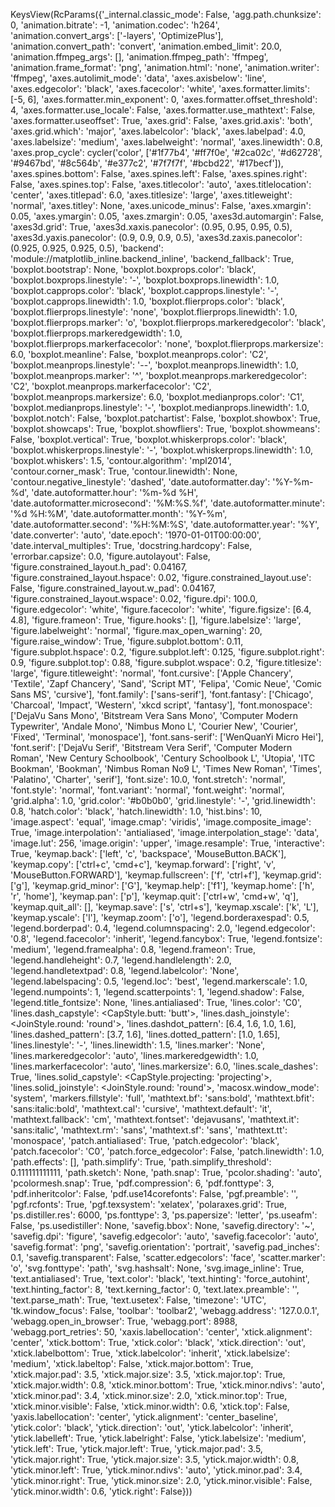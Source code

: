 KeysView(RcParams({'_internal.classic_mode': False,
          'agg.path.chunksize': 0,
          'animation.bitrate': -1,
          'animation.codec': 'h264',
          'animation.convert_args': ['-layers', 'OptimizePlus'],
          'animation.convert_path': 'convert',
          'animation.embed_limit': 20.0,
          'animation.ffmpeg_args': [],
          'animation.ffmpeg_path': 'ffmpeg',
          'animation.frame_format': 'png',
          'animation.html': 'none',
          'animation.writer': 'ffmpeg',
          'axes.autolimit_mode': 'data',
          'axes.axisbelow': 'line',
          'axes.edgecolor': 'black',
          'axes.facecolor': 'white',
          'axes.formatter.limits': [-5, 6],
          'axes.formatter.min_exponent': 0,
          'axes.formatter.offset_threshold': 4,
          'axes.formatter.use_locale': False,
          'axes.formatter.use_mathtext': False,
          'axes.formatter.useoffset': True,
          'axes.grid': False,
          'axes.grid.axis': 'both',
          'axes.grid.which': 'major',
          'axes.labelcolor': 'black',
          'axes.labelpad': 4.0,
          'axes.labelsize': 'medium',
          'axes.labelweight': 'normal',
          'axes.linewidth': 0.8,
          'axes.prop_cycle': cycler('color', ['#1f77b4', '#ff7f0e', '#2ca02c', '#d62728', '#9467bd', '#8c564b', '#e377c2', '#7f7f7f', '#bcbd22', '#17becf']),
          'axes.spines.bottom': False,
          'axes.spines.left': False,
          'axes.spines.right': False,
          'axes.spines.top': False,
          'axes.titlecolor': 'auto',
          'axes.titlelocation': 'center',
          'axes.titlepad': 6.0,
          'axes.titlesize': 'large',
          'axes.titleweight': 'normal',
          'axes.titley': None,
          'axes.unicode_minus': False,
          'axes.xmargin': 0.05,
          'axes.ymargin': 0.05,
          'axes.zmargin': 0.05,
          'axes3d.automargin': False,
          'axes3d.grid': True,
          'axes3d.xaxis.panecolor': (0.95, 0.95, 0.95, 0.5),
          'axes3d.yaxis.panecolor': (0.9, 0.9, 0.9, 0.5),
          'axes3d.zaxis.panecolor': (0.925, 0.925, 0.925, 0.5),
          'backend': 'module://matplotlib_inline.backend_inline',
          'backend_fallback': True,
          'boxplot.bootstrap': None,
          'boxplot.boxprops.color': 'black',
          'boxplot.boxprops.linestyle': '-',
          'boxplot.boxprops.linewidth': 1.0,
          'boxplot.capprops.color': 'black',
          'boxplot.capprops.linestyle': '-',
          'boxplot.capprops.linewidth': 1.0,
          'boxplot.flierprops.color': 'black',
          'boxplot.flierprops.linestyle': 'none',
          'boxplot.flierprops.linewidth': 1.0,
          'boxplot.flierprops.marker': 'o',
          'boxplot.flierprops.markeredgecolor': 'black',
          'boxplot.flierprops.markeredgewidth': 1.0,
          'boxplot.flierprops.markerfacecolor': 'none',
          'boxplot.flierprops.markersize': 6.0,
          'boxplot.meanline': False,
          'boxplot.meanprops.color': 'C2',
          'boxplot.meanprops.linestyle': '--',
          'boxplot.meanprops.linewidth': 1.0,
          'boxplot.meanprops.marker': '^',
          'boxplot.meanprops.markeredgecolor': 'C2',
          'boxplot.meanprops.markerfacecolor': 'C2',
          'boxplot.meanprops.markersize': 6.0,
          'boxplot.medianprops.color': 'C1',
          'boxplot.medianprops.linestyle': '-',
          'boxplot.medianprops.linewidth': 1.0,
          'boxplot.notch': False,
          'boxplot.patchartist': False,
          'boxplot.showbox': True,
          'boxplot.showcaps': True,
          'boxplot.showfliers': True,
          'boxplot.showmeans': False,
          'boxplot.vertical': True,
          'boxplot.whiskerprops.color': 'black',
          'boxplot.whiskerprops.linestyle': '-',
          'boxplot.whiskerprops.linewidth': 1.0,
          'boxplot.whiskers': 1.5,
          'contour.algorithm': 'mpl2014',
          'contour.corner_mask': True,
          'contour.linewidth': None,
          'contour.negative_linestyle': 'dashed',
          'date.autoformatter.day': '%Y-%m-%d',
          'date.autoformatter.hour': '%m-%d %H',
          'date.autoformatter.microsecond': '%M:%S.%f',
          'date.autoformatter.minute': '%d %H:%M',
          'date.autoformatter.month': '%Y-%m',
          'date.autoformatter.second': '%H:%M:%S',
          'date.autoformatter.year': '%Y',
          'date.converter': 'auto',
          'date.epoch': '1970-01-01T00:00:00',
          'date.interval_multiples': True,
          'docstring.hardcopy': False,
          'errorbar.capsize': 0.0,
          'figure.autolayout': False,
          'figure.constrained_layout.h_pad': 0.04167,
          'figure.constrained_layout.hspace': 0.02,
          'figure.constrained_layout.use': False,
          'figure.constrained_layout.w_pad': 0.04167,
          'figure.constrained_layout.wspace': 0.02,
          'figure.dpi': 100.0,
          'figure.edgecolor': 'white',
          'figure.facecolor': 'white',
          'figure.figsize': [6.4, 4.8],
          'figure.frameon': True,
          'figure.hooks': [],
          'figure.labelsize': 'large',
          'figure.labelweight': 'normal',
          'figure.max_open_warning': 20,
          'figure.raise_window': True,
          'figure.subplot.bottom': 0.11,
          'figure.subplot.hspace': 0.2,
          'figure.subplot.left': 0.125,
          'figure.subplot.right': 0.9,
          'figure.subplot.top': 0.88,
          'figure.subplot.wspace': 0.2,
          'figure.titlesize': 'large',
          'figure.titleweight': 'normal',
          'font.cursive': ['Apple Chancery',
                           'Textile',
                           'Zapf Chancery',
                           'Sand',
                           'Script MT',
                           'Felipa',
                           'Comic Neue',
                           'Comic Sans MS',
                           'cursive'],
          'font.family': ['sans-serif'],
          'font.fantasy': ['Chicago',
                           'Charcoal',
                           'Impact',
                           'Western',
                           'xkcd script',
                           'fantasy'],
          'font.monospace': ['DejaVu Sans Mono',
                             'Bitstream Vera Sans Mono',
                             'Computer Modern Typewriter',
                             'Andale Mono',
                             'Nimbus Mono L',
                             'Courier New',
                             'Courier',
                             'Fixed',
                             'Terminal',
                             'monospace'],
          'font.sans-serif': ['WenQuanYi Micro Hei'],
          'font.serif': ['DejaVu Serif',
                         'Bitstream Vera Serif',
                         'Computer Modern Roman',
                         'New Century Schoolbook',
                         'Century Schoolbook L',
                         'Utopia',
                         'ITC Bookman',
                         'Bookman',
                         'Nimbus Roman No9 L',
                         'Times New Roman',
                         'Times',
                         'Palatino',
                         'Charter',
                         'serif'],
          'font.size': 10.0,
          'font.stretch': 'normal',
          'font.style': 'normal',
          'font.variant': 'normal',
          'font.weight': 'normal',
          'grid.alpha': 1.0,
          'grid.color': '#b0b0b0',
          'grid.linestyle': '-',
          'grid.linewidth': 0.8,
          'hatch.color': 'black',
          'hatch.linewidth': 1.0,
          'hist.bins': 10,
          'image.aspect': 'equal',
          'image.cmap': 'viridis',
          'image.composite_image': True,
          'image.interpolation': 'antialiased',
          'image.interpolation_stage': 'data',
          'image.lut': 256,
          'image.origin': 'upper',
          'image.resample': True,
          'interactive': True,
          'keymap.back': ['left', 'c', 'backspace', 'MouseButton.BACK'],
          'keymap.copy': ['ctrl+c', 'cmd+c'],
          'keymap.forward': ['right', 'v', 'MouseButton.FORWARD'],
          'keymap.fullscreen': ['f', 'ctrl+f'],
          'keymap.grid': ['g'],
          'keymap.grid_minor': ['G'],
          'keymap.help': ['f1'],
          'keymap.home': ['h', 'r', 'home'],
          'keymap.pan': ['p'],
          'keymap.quit': ['ctrl+w', 'cmd+w', 'q'],
          'keymap.quit_all': [],
          'keymap.save': ['s', 'ctrl+s'],
          'keymap.xscale': ['k', 'L'],
          'keymap.yscale': ['l'],
          'keymap.zoom': ['o'],
          'legend.borderaxespad': 0.5,
          'legend.borderpad': 0.4,
          'legend.columnspacing': 2.0,
          'legend.edgecolor': '0.8',
          'legend.facecolor': 'inherit',
          'legend.fancybox': True,
          'legend.fontsize': 'medium',
          'legend.framealpha': 0.8,
          'legend.frameon': True,
          'legend.handleheight': 0.7,
          'legend.handlelength': 2.0,
          'legend.handletextpad': 0.8,
          'legend.labelcolor': 'None',
          'legend.labelspacing': 0.5,
          'legend.loc': 'best',
          'legend.markerscale': 1.0,
          'legend.numpoints': 1,
          'legend.scatterpoints': 1,
          'legend.shadow': False,
          'legend.title_fontsize': None,
          'lines.antialiased': True,
          'lines.color': 'C0',
          'lines.dash_capstyle': <CapStyle.butt: 'butt'>,
          'lines.dash_joinstyle': <JoinStyle.round: 'round'>,
          'lines.dashdot_pattern': [6.4, 1.6, 1.0, 1.6],
          'lines.dashed_pattern': [3.7, 1.6],
          'lines.dotted_pattern': [1.0, 1.65],
          'lines.linestyle': '-',
          'lines.linewidth': 1.5,
          'lines.marker': 'None',
          'lines.markeredgecolor': 'auto',
          'lines.markeredgewidth': 1.0,
          'lines.markerfacecolor': 'auto',
          'lines.markersize': 6.0,
          'lines.scale_dashes': True,
          'lines.solid_capstyle': <CapStyle.projecting: 'projecting'>,
          'lines.solid_joinstyle': <JoinStyle.round: 'round'>,
          'macosx.window_mode': 'system',
          'markers.fillstyle': 'full',
          'mathtext.bf': 'sans:bold',
          'mathtext.bfit': 'sans:italic:bold',
          'mathtext.cal': 'cursive',
          'mathtext.default': 'it',
          'mathtext.fallback': 'cm',
          'mathtext.fontset': 'dejavusans',
          'mathtext.it': 'sans:italic',
          'mathtext.rm': 'sans',
          'mathtext.sf': 'sans',
          'mathtext.tt': 'monospace',
          'patch.antialiased': True,
          'patch.edgecolor': 'black',
          'patch.facecolor': 'C0',
          'patch.force_edgecolor': False,
          'patch.linewidth': 1.0,
          'path.effects': [],
          'path.simplify': True,
          'path.simplify_threshold': 0.111111111111,
          'path.sketch': None,
          'path.snap': True,
          'pcolor.shading': 'auto',
          'pcolormesh.snap': True,
          'pdf.compression': 6,
          'pdf.fonttype': 3,
          'pdf.inheritcolor': False,
          'pdf.use14corefonts': False,
          'pgf.preamble': '',
          'pgf.rcfonts': True,
          'pgf.texsystem': 'xelatex',
          'polaraxes.grid': True,
          'ps.distiller.res': 6000,
          'ps.fonttype': 3,
          'ps.papersize': 'letter',
          'ps.useafm': False,
          'ps.usedistiller': None,
          'savefig.bbox': None,
          'savefig.directory': '~',
          'savefig.dpi': 'figure',
          'savefig.edgecolor': 'auto',
          'savefig.facecolor': 'auto',
          'savefig.format': 'png',
          'savefig.orientation': 'portrait',
          'savefig.pad_inches': 0.1,
          'savefig.transparent': False,
          'scatter.edgecolors': 'face',
          'scatter.marker': 'o',
          'svg.fonttype': 'path',
          'svg.hashsalt': None,
          'svg.image_inline': True,
          'text.antialiased': True,
          'text.color': 'black',
          'text.hinting': 'force_autohint',
          'text.hinting_factor': 8,
          'text.kerning_factor': 0,
          'text.latex.preamble': '',
          'text.parse_math': True,
          'text.usetex': False,
          'timezone': 'UTC',
          'tk.window_focus': False,
          'toolbar': 'toolbar2',
          'webagg.address': '127.0.0.1',
          'webagg.open_in_browser': True,
          'webagg.port': 8988,
          'webagg.port_retries': 50,
          'xaxis.labellocation': 'center',
          'xtick.alignment': 'center',
          'xtick.bottom': True,
          'xtick.color': 'black',
          'xtick.direction': 'out',
          'xtick.labelbottom': True,
          'xtick.labelcolor': 'inherit',
          'xtick.labelsize': 'medium',
          'xtick.labeltop': False,
          'xtick.major.bottom': True,
          'xtick.major.pad': 3.5,
          'xtick.major.size': 3.5,
          'xtick.major.top': True,
          'xtick.major.width': 0.8,
          'xtick.minor.bottom': True,
          'xtick.minor.ndivs': 'auto',
          'xtick.minor.pad': 3.4,
          'xtick.minor.size': 2.0,
          'xtick.minor.top': True,
          'xtick.minor.visible': False,
          'xtick.minor.width': 0.6,
          'xtick.top': False,
          'yaxis.labellocation': 'center',
          'ytick.alignment': 'center_baseline',
          'ytick.color': 'black',
          'ytick.direction': 'out',
          'ytick.labelcolor': 'inherit',
          'ytick.labelleft': True,
          'ytick.labelright': False,
          'ytick.labelsize': 'medium',
          'ytick.left': True,
          'ytick.major.left': True,
          'ytick.major.pad': 3.5,
          'ytick.major.right': True,
          'ytick.major.size': 3.5,
          'ytick.major.width': 0.8,
          'ytick.minor.left': True,
          'ytick.minor.ndivs': 'auto',
          'ytick.minor.pad': 3.4,
          'ytick.minor.right': True,
          'ytick.minor.size': 2.0,
          'ytick.minor.visible': False,
          'ytick.minor.width': 0.6,
          'ytick.right': False}))